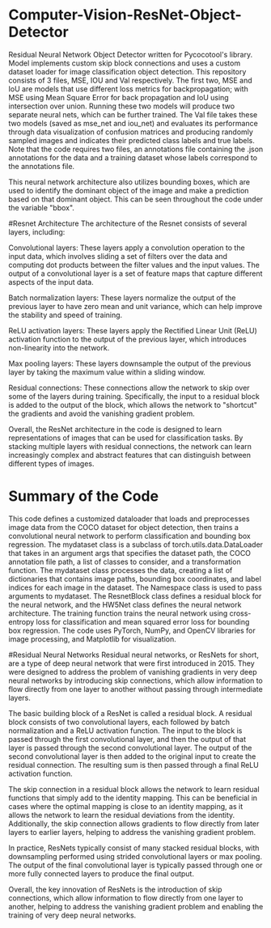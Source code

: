 # Computer-Vision-ResNet-Object-Detector
Residual Neural Network Object Detector written for Pycocotool's library. Model implements custom skip block connections and uses a custom dataset loader for image classification object detection. This repository consists of 3 files, MSE, IOU and Val respectively. The first two, MSE and IoU are models that use different loss metrics for backpropagation; with MSE using Mean Square Error for back propagation and IoU using intersection over union. Running these two models will produce two separate neural nets, which can be further trained. The Val file takes these two models (saved as mse_net and iou_net) and evaluates its performance through data visualization of confusion matrices and producing randomly sampled images and indicates their predicted class labels and true labels. Note that the code requires two files, an annotations file containing the .json annotations for the data and a training dataset whose labels correspond to the annotations file.

This neural network architecture also utilizes bounding boxes, which are used to identify the dominant object of the image and make a prediction based on that dominant object. This can be seen throughout the code under the variable "bbox".

#Resnet Architecture
The architecture of the Resnet consists of several layers, including:

Convolutional layers: These layers apply a convolution operation to the input data, which involves sliding a set of filters over the data and computing dot products between the filter values and the input values. The output of a convolutional layer is a set of feature maps that capture different aspects of the input data.

Batch normalization layers: These layers normalize the output of the previous layer to have zero mean and unit variance, which can help improve the stability and speed of training.

ReLU activation layers: These layers apply the Rectified Linear Unit (ReLU) activation function to the output of the previous layer, which introduces non-linearity into the network.

Max pooling layers: These layers downsample the output of the previous layer by taking the maximum value within a sliding window.

Residual connections: These connections allow the network to skip over some of the layers during training. Specifically, the input to a residual block is added to the output of the block, which allows the network to "shortcut" the gradients and avoid the vanishing gradient problem.

Overall, the ResNet architecture in the code is designed to learn representations of images that can be used for classification tasks. By stacking multiple layers with residual connections, the network can learn increasingly complex and abstract features that can distinguish between different types of images.

# Summary of the Code
This code defines a customized dataloader that loads and preprocesses image data from the COCO dataset for object detection, then trains a convolutional neural network to perform classification and bounding box regression.  The mydataset class is a subclass of torch.utils.data.DataLoader that takes in an argument args that specifies the dataset path, the COCO annotation file path, a list of classes to consider, and a transformation function. The mydataset class processes the data, creating a list of dictionaries that contains image paths, bounding box coordinates, and label indices for each image in the dataset. The Namespace class is used to pass arguments to mydataset.  The ResnetBlock class defines a residual block for the neural network, and the HW5Net class defines the neural network architecture. The training function trains the neural network using cross-entropy loss for classification and mean squared error loss for bounding box regression.  The code uses PyTorch, NumPy, and OpenCV libraries for image processing, and Matplotlib for visualization.

#Residual Neural Networks
Residual neural networks, or ResNets for short, are a type of deep neural network that were first introduced in 2015. They were designed to address the problem of vanishing gradients in very deep neural networks by introducing skip connections, which allow information to flow directly from one layer to another without passing through intermediate layers.

The basic building block of a ResNet is called a residual block. A residual block consists of two convolutional layers, each followed by batch normalization and a ReLU activation function. The input to the block is passed through the first convolutional layer, and then the output of that layer is passed through the second convolutional layer. The output of the second convolutional layer is then added to the original input to create the residual connection. The resulting sum is then passed through a final ReLU activation function.

The skip connection in a residual block allows the network to learn residual functions that simply add to the identity mapping. This can be beneficial in cases where the optimal mapping is close to an identity mapping, as it allows the network to learn the residual deviations from the identity. Additionally, the skip connection allows gradients to flow directly from later layers to earlier layers, helping to address the vanishing gradient problem.

In practice, ResNets typically consist of many stacked residual blocks, with downsampling performed using strided convolutional layers or max pooling. The output of the final convolutional layer is typically passed through one or more fully connected layers to produce the final output.

Overall, the key innovation of ResNets is the introduction of skip connections, which allow information to flow directly from one layer to another, helping to address the vanishing gradient problem and enabling the training of very deep neural networks.
